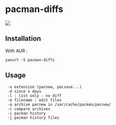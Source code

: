 # pacman-diffs

![](http://xn--pp-oia.com/dl/Hgq8)

## Installation
With AUR :

    yaourt -S pacman-diffs
    
## Usage

	 -x extension (pacnew, pacsave...)
	 -d since x days
	 -l : list only - no diff
	 -e filename : edit files
	 -a archive pacnew in /var/cache/pacman/pacnew/
	 -c compare archives
	 -i pacman history
	 -j pacman history files